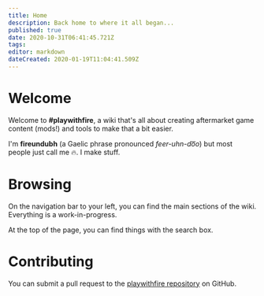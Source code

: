 ```yaml
---
title: Home
description: Back home to where it all began...
published: true
date: 2020-10-31T06:41:45.721Z
tags: 
editor: markdown
dateCreated: 2020-01-19T11:04:41.509Z
---
```


# Welcome

Welcome to **#playwithfire**, a wiki that's all about creating aftermarket game content (mods!) and tools to make that a bit easier.

I'm **fireundubh** (a Gaelic phrase pronounced *feer-uhn-do͞o*) but most people just call me 🔥. I make stuff.

# Browsing

On the navigation bar to your left, you can find the main sections of the wiki. Everything is a work-in-progress.

At the top of the page, you can find things with the search box.

# Contributing

You can submit a pull request to the [playwithfire repository](https://github.com/fireundubh/playwithfire) on GitHub.
